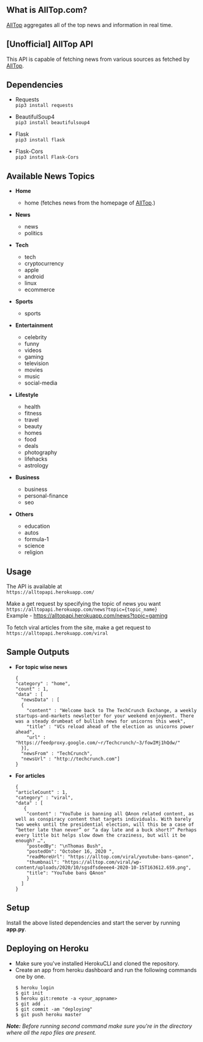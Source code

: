 ## What is AllTop.com?
[AllTop](https://alltop.com) aggregates all of the top news and information in real time.

## [Unofficial] AllTop API
This API is capable of fetching news from various sources as fetched by [AllTop](https://alltop.com).

## Dependencies
- Requests\
  ```pip3 install requests```
  
- BeautifulSoup4\
  ```pip3 install beautifulsoup4```
  
- Flask\
  ```pip3 install flask```

- Flask-Cors\
  ```pip3 install Flask-Cors```
  
## Available News Topics
- **Home**
  - home (fetches news from the homepage of [AllTop](https://alltop.com).)
  
- **News**
  - news
  - politics

- **Tech**
  - tech
  - cryptocurrency
  - apple
  - android
  - linux
  - ecommerce
  
- **Sports**
  - sports

- **Entertainment**
  - celebrity
  - funny
  - videos
  - gaming
  - television
  - movies
  - music
  - social-media

- **Lifestyle**
  - health
  - fitness
  - travel
  - beauty
  - homes
  - food
  - deals
  - photography
  - lifehacks
  - astrology

- **Business**
  - business
  - personal-finance
  - seo

- **Others**
  - education
  - autos
  - formula-1
  - science
  - religion
  
## Usage
The API is available at\
```https://alltopapi.herokuapp.com/```

Make a get request by specifying the topic of news you want\
```https://alltopapi.herokuapp.com/news?topic={topic_name}```\
Example - https://alltopapi.herokuapp.com/news?topic=gaming

To fetch viral articles from the site, make a get request to\
```https://alltopapi.herokuapp.com/viral```

## Sample Outputs
- **For topic wise news**
  ```
  {
  "category" : "home",
  "count" : 1,
  "data" : [
    "newsData" : [
    {
      "content" : "Welcome back to The TechCrunch Exchange, a weekly startups-and-markets newsletter for your weekend enjoyment. There was a steady drumbeat of bullish news for unicorns this week",
      "title" : "VCs reload ahead of the election as unicorns power ahead",
      "url" : "https://feedproxy.google.com/~r/Techcrunch/~3/fowIMj1hQdw/"
    }],
    "newsFrom" : "TechCrunch",
    "newsUrl" : "http://techcrunch.com"]
  }
  ```

- **For articles**
  ```
  {
  "articleCount" : 1,
  "category" : "viral",
  "data" : [
     {
      "content" : "YouTube is banning all QAnon related content, as well as conspiracy content that targets individuals. With barely two weeks until the presidential election, will this be a case of “better late than never” or “a day late and a buck short?” Perhaps every little bit helps slow down the craziness, but will it be enough? …",
      "postedBy": "\nThomas Bush",
      "postedOn": "October 16, 2020 ",
      "readMoreUrl": "https://alltop.com/viral/youtube-bans-qanon",
      "thumbnail": "https://alltop.com/viral/wp-content/uploads/2020/10/sgsdfsdeeee4-2020-10-15T163612.659.png",
      "title": "YouTube bans QAnon"
      }
    ]
  }
  ```
  
## Setup
Install the above listed dependencies and start the server by running **app.py**.
  
## Deploying on Heroku
- Make sure you've installed HerokuCLI and cloned the repository.
- Create an app from heroku dashboard and run the following commands one by one.
  ```
  $ heroku login
  $ git init
  $ heroku git:remote -a <your_appname>
  $ git add .
  $ git commit -am "deploying"
  $ git push heroku master
  ```

***Note:*** *Before running second command make sure you're in the directory where all the repo files are present.*
